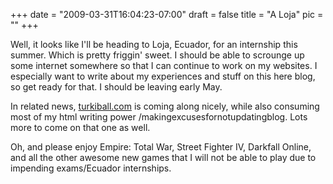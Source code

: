 
+++
date = "2009-03-31T16:04:23-07:00"
draft = false
title = "A Loja"
pic = ""
+++

<p>
    Well, it looks like I'll be heading to Loja, Ecuador, for an internship this summer.  Which is pretty friggin' sweet.
    I should be able to scrounge up some internet somewhere so that I can continue to work on my websites.  I especially
    want to write about my experiences and stuff on this here blog, so get ready for that.  I should be leaving early
    May.
    </p>
    <p>
    In related news,
    <a href = "http://www.turkiball.com">turkiball.com</a>
    is coming along nicely, while also consuming most of my html writing power /makingexcusesfornotupdatingblog.  Lots
    more to come on that one as well.
    </p>
    <p>
    Oh, and please enjoy Empire: Total War, Street Fighter IV, Darkfall Online, and all the other awesome new games that I
    will not be able to play due to impending exams/Ecuador internships.    
    </p>